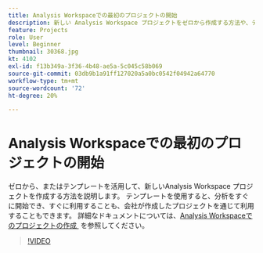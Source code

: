 ```yaml
---
title: Analysis Workspaceでの最初のプロジェクトの開始
description: 新しい Analysis Workspace プロジェクトをゼロから作成する方法や、テンプレートを活用して作成する方法について説明します。
feature: Projects
role: User
level: Beginner
thumbnail: 30368.jpg
kt: 4102
exl-id: f13b349a-3f36-4b48-ae5a-5c045c58b069
source-git-commit: 03db9b1a91ff127020a5a0bc0542f04942a64770
workflow-type: tm+mt
source-wordcount: '72'
ht-degree: 20%

---
```


# Analysis Workspaceでの最初のプロジェクトの開始

ゼロから、またはテンプレートを活用して、新しいAnalysis Workspace プロジェクトを作成する方法を説明します。 テンプレートを使用すると、分析をすぐに開始でき、すぐに利用することも、会社が作成したプロジェクトを通じて利用することもできます。 詳細なドキュメントについては、[Analysis Workspaceでのプロジェクトの作成 &#x200B;](https://experienceleague.adobe.com/en/docs/analytics/analyze/analysis-workspace/build-workspace-project/create-projects) を参照してください。

>[!VIDEO](https://video.tv.adobe.com/v/30368/?quality=12&learn=on)

